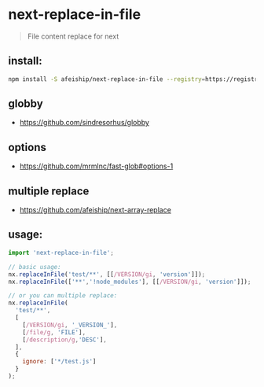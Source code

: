 # next-replace-in-file
> File content replace for next

## install:
```bash
npm install -S afeiship/next-replace-in-file --registry=https://registry.npm.taobao.org
```
## globby
- https://github.com/sindresorhus/globby

## options
- https://github.com/mrmlnc/fast-glob#options-1

## multiple replace
- https://github.com/afeiship/next-array-replace

## usage:
```js
import 'next-replace-in-file';

// basic usage:
nx.replaceInFile('test/**', [[/VERSION/gi, 'version']]);
nx.replaceInFile(['**','!node_modules'], [[/VERSION/gi, 'version']]);

// or you can multiple replace:
nx.replaceInFile(
  'test/**',
  [
    [/VERSION/gi, '_VERSION_'],
    [/file/g, 'FILE'],
    [/description/g,'DESC'],
  ],
  {
    ignore: ['*/test.js']
  }
);
```
